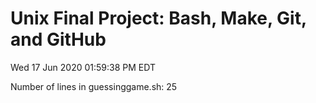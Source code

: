 # Unix Final Project: Bash, Make, Git, and GitHub

Wed 17 Jun 2020 01:59:38 PM EDT

Number of lines in guessinggame.sh: 25
